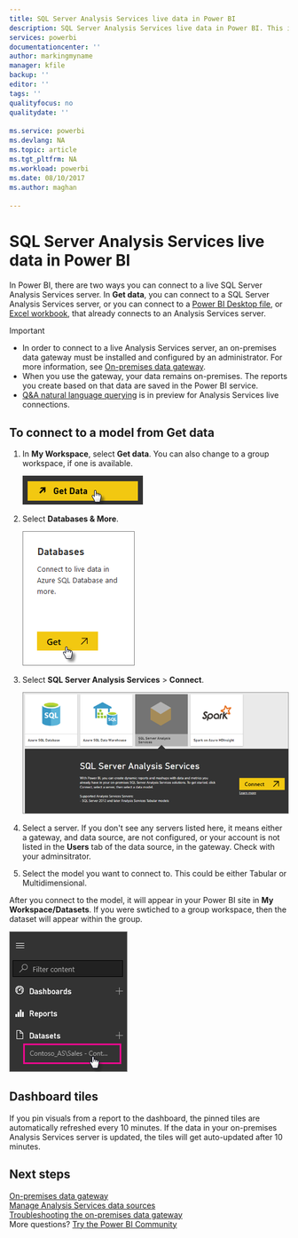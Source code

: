 ```yaml
---
title: SQL Server Analysis Services live data in Power BI
description: SQL Server Analysis Services live data in Power BI. This is done via a data source that was configured for an enterprise gateway.
services: powerbi
documentationcenter: ''
author: markingmyname
manager: kfile
backup: ''
editor: ''
tags: ''
qualityfocus: no
qualitydate: ''

ms.service: powerbi
ms.devlang: NA
ms.topic: article
ms.tgt_pltfrm: NA
ms.workload: powerbi
ms.date: 08/10/2017
ms.author: maghan

---
```

# SQL Server Analysis Services live data in Power BI
In Power BI, there are two ways you can connect to a live SQL Server Analysis Services server. In **Get data**, you can connect to a SQL Server Analysis Services server, or you can connect to a [Power BI Desktop file](service-desktop-files.md), or [Excel workbook](service-excel-workbook-files.md), that already connects to an Analysis Services server.

 >[!IMPORTANT]
 >* In order to connect to a live Analysis Services server, an on-premises data gateway must be installed and configured by an administrator. For more information, see [On-premises data gateway](service-gateway-onprem.md).
 >* When you use the gateway, your data remains on-premises.  The reports you create based on that data are saved in the Power BI service. 
 >* [Q&A natural language querying](service-q-and-a-direct-query.md) is in preview for Analysis Services live connections.

## To connect to a model from Get data
1. In **My Workspace**, select **Get data**. You can also change to a group workspace, if one is available.
   
   ![](media/sql-server-analysis-services-tabular-data/connecttoas_getdatabutton.png)
2. Select **Databases & More**.
   
   ![](media/sql-server-analysis-services-tabular-data/connecttoas_getdata_1.png)
3. Select **SQL Server Analysis Services** > **Connect**. 
   
   ![](media/sql-server-analysis-services-tabular-data/connecttoas_getdata_2.png)
4. Select a server. If you don't see any servers listed here, it means either a gateway, and data source, are not configured, or your account is not listed in the **Users** tab of the data source, in the gateway. Check with your adminsitrator.
5. Select the model you want to connect to. This could be either Tabular or Multidimensional.

After you connect to the model, it will appear in your Power BI site in **My Workspace/Datasets**. If you were swtiched to a group workspace, then the dataset will appear within the group.

![](media/sql-server-analysis-services-tabular-data/connecttoas_dataset_5.png)

## Dashboard tiles
If you pin visuals from a report to the dashboard, the pinned tiles are automatically refreshed every 10 minutes. If the data in your on-premises Analysis Services server is updated, the tiles will get auto-updated after 10 minutes.

## Next steps
[On-premises data gateway](service-gateway-onprem.md)  
[Manage Analysis Services data sources](service-gateway-enterprise-manage-ssas.md)  
[Troubleshooting the on-premises data gateway](service-gateway-onprem-tshoot.md)  
More questions? [Try the Power BI Community](http://community.powerbi.com/)

